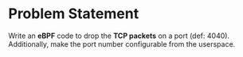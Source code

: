 # Problem Statement
Write an **eBPF** code to drop the **TCP packets** on a port (def: 4040). Additionally, make the port number configurable from the userspace.

